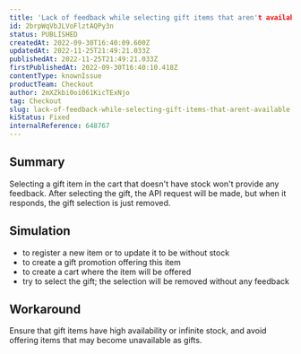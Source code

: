 ```yaml
---
title: 'Lack of feedback while selecting gift items that aren't available'
id: 2brpWqVbJLVoFlztAQPy3n
status: PUBLISHED
createdAt: 2022-09-30T16:40:09.600Z
updatedAt: 2022-11-25T21:49:21.033Z
publishedAt: 2022-11-25T21:49:21.033Z
firstPublishedAt: 2022-09-30T16:40:10.418Z
contentType: knownIssue
productTeam: Checkout
author: 2mXZkbi0oi061KicTExNjo
tag: Checkout
slug: lack-of-feedback-while-selecting-gift-items-that-arent-available
kiStatus: Fixed
internalReference: 648767
---
```


## Summary


Selecting a gift item in the cart that doesn't have stock won't provide any feedback. After selecting the gift, the API request will be made, but when it responds, the gift selection is just removed.



## Simulation


- to register a new item or to update it to be without stock
- to create a gift promotion offering this item
- to create a cart where the item will be offered
- try to select the gift; the selection will be removed without any feedback



## Workaround


Ensure that gift items have high availability or infinite stock, and avoid offering items that may become unavailable as gifts.

